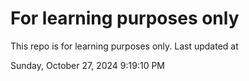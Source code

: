 # For learning purposes only
This repo is for learning purposes only.
Last updated at

Sunday, October 27, 2024 9:19:10 PM

